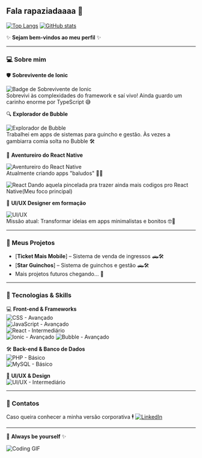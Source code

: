 ## Fala rapaziadaaaa 👋

[![Top Langs](https://github-readme-stats.vercel.app/api/top-langs/?username=pettrin&layout=compact&theme=dark)](https://github.com/anuraghazra/github-readme-stats)
[![GitHub stats](https://github-readme-stats.vercel.app/api?username=pettrin&show_icons=true&theme=dark&count_private=true)](https://github.com/pettrin)

✨ **Sejam bem-vindos ao meu perfil** ✨  

---

### 💻 Sobre mim

🛡️ **Sobrevivente de Ionic**  

![Badge de Sobrevivente de Ionic](https://img.shields.io/badge/Ionic-Sobrevivente-blue?style=for-the-badge&logo=ionic&logoColor=white)  
Sobrevivi às complexidades do framework e saí vivo! Ainda guardo um carinho enorme por TypeScript 😅  

🔍 **Explorador de Bubble**  

![Explorador de Bubble](https://img.shields.io/badge/Bubble-Explorador-ff69b4?style=for-the-badge&logo=bubble&logoColor=white)  
Trabalhei em apps de sistemas para guincho e gestão. Às vezes a gambiarra comia solta no Bubble 🛠️  

🚀 **Aventureiro do React Native**  

![Aventureiro do React Native](https://img.shields.io/badge/React%20Native-Aventureiro-61dafb?style=for-the-badge&logo=react&logoColor=white)  
Atualmente criando apps "baludos" 📱✨  

![React](https://img.shields.io/badge/React-Full%20Stack-61dafb?style=for-the-badge&logo=react&logoColor=white)
Dando aquela pincelada pra trazer ainda mais codigos pro React Native(Meu foco principal)

🎨 **UI/UX Designer em formação**  

![UI/UX](https://img.shields.io/badge/UI%2FUX-Designer-pink?style=for-the-badge&logo=figma&logoColor=white)  
Missão atual: Transformar ideias em apps minimalistas e bonitos 🤓🎨

---

### 🚀 Meus Projetos

- [**Ticket Mais Mobile**] – Sistema de venda de ingressos 🛻🛠️  
- [**Star Guinchos**] – Sistema de guinchos e gestão 🛻🛠️  
- Mais projetos futuros chegando… 👀

---

### 🔧 Tecnologias & Skills

💻 **Front-end & Frameworks**  
![CSS - Avançado](https://img.shields.io/badge/CSS-Avançado-1572B6?style=for-the-badge&logo=css3&logoColor=white)  
![JavaScript - Avançado](https://img.shields.io/badge/JavaScript-Avançado-F7DF1E?style=for-the-badge&logo=javascript&logoColor=black)  
![React - Intermediário](https://img.shields.io/badge/React-Intermediário-61DAFB?style=for-the-badge&logo=react&logoColor=white)  
![Ionic - Avançado](https://img.shields.io/badge/Ionic-Avançado-3880FF?style=for-the-badge&logo=ionic&logoColor=white)
![Bubble - Avançado](https://img.shields.io/badge/Bubble-Avançado-FF69B4?style=for-the-badge&logo=bubble&logoColor=white)

🛠️ **Back-end & Banco de Dados**  
![PHP - Básico](https://img.shields.io/badge/PHP-Básico-777BB4?style=for-the-badge&logo=php&logoColor=white)  
![MySQL - Básico](https://img.shields.io/badge/MySQL-Básico-4479A1?style=for-the-badge&logo=mysql&logoColor=white)  

🎨 **UI/UX & Design**  
![UI/UX - Intermediário](https://img.shields.io/badge/UI%2FUX-Intermediário-pink?style=for-the-badge&logo=figma&logoColor=white)

---

### 🔗 Contatos

Caso queira conhecer a minha versão corporativa 🕴️  [![LinkedIn](https://img.shields.io/badge/-LinkedIn-0A66C2?style=for-the-badge&logo=linkedin&logoColor=white)](https://www.linkedin.com/in/pettrin/)

---

💬 **Always be yourself** ✨  

![Coding GIF](https://media.giphy.com/media/13HgwGsXF0aiGY/giphy.gif)
